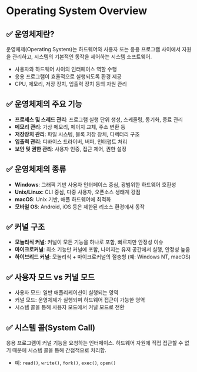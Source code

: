 # Operating System Overview

## ✅ 운영체제란?

운영체제(Operating System)는 하드웨어와 사용자 또는 응용 프로그램 사이에서 자원을 관리하고, 시스템의 기본적인 동작을 제어하는 시스템 소프트웨어.

- 사용자와 하드웨어 사이의 인터페이스 역할 수행
- 응용 프로그램이 효율적으로 실행되도록 환경 제공
- CPU, 메모리, 저장 장치, 입출력 장치 등의 자원 관리

## ✅ 운영체제의 주요 기능

- **프로세스 및 스레드 관리**: 프로그램 실행 단위 생성, 스케줄링, 동기화, 종료 관리
- **메모리 관리**: 가상 메모리, 페이지 교체, 주소 변환 등
- **저장장치 관리**: 파일 시스템, 블록 저장 장치, 디렉터리 구조
- **입출력 관리**: 디바이스 드라이버, 버퍼, 인터럽트 처리
- **보안 및 권한 관리**: 사용자 인증, 접근 제어, 권한 설정

## ✅ 운영체제의 종류

- **Windows**: 그래픽 기반 사용자 인터페이스 중심, 광범위한 하드웨어 호환성
- **Unix/Linux**: CLI 중심, 다중 사용자, 오픈소스 생태계 강점
- **macOS**: Unix 기반, 애플 하드웨어에 최적화
- **모바일 OS**: Android, iOS 등은 제한된 리소스 환경에서 동작

## ✅ 커널 구조

- **모놀리식 커널**: 커널이 모든 기능을 하나로 포함, 빠르지만 안정성 이슈
- **마이크로커널**: 최소 기능만 커널에 포함, 나머지는 유저 공간에서 실행, 안정성 높음
- **하이브리드 커널**: 모놀리식 + 마이크로커널의 절충형 (예: Windows NT, macOS)

## ✅ 사용자 모드 vs 커널 모드

- 사용자 모드: 일반 애플리케이션이 실행되는 영역
- 커널 모드: 운영체제가 실행되며 하드웨어 접근이 가능한 영역
- 시스템 콜을 통해 사용자 모드에서 커널 모드로 전환

## ✅ 시스템 콜(System Call)

응용 프로그램이 커널 기능을 요청하는 인터페이스. 하드웨어 자원에 직접 접근할 수 없기 때문에 시스템 콜을 통해 간접적으로 처리함.

- 예: `read()`, `write()`, `fork()`, `exec()`, `open()`
